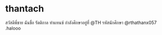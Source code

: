 # thantach
สวัสดีพี่ชาย ฉันชื่อ รัตติกาล ท่าแทนซ์ กำลังศึกษาอยู่ที่ @TH รหัสนักศึกษา @rthathanx057 .halooo
